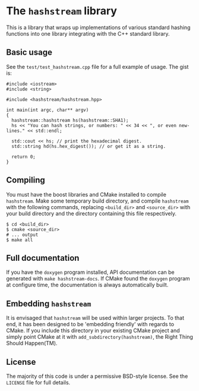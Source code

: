 The `hashstream` library
========================

This is a library that wraps up implementations of various standard hashing
functions into one library integrating with the C++ standard library.

Basic usage
-----------

See the `test/test_hashstream.cpp` file for a full example of usage. The gist
is:

    #include <iostream>
    #include <string>

    #include <hashstream/hashstream.hpp>

    int main(int argc, char** argv)
    {
      hashstream::hashstream hs(hashstream::SHA1);
      hs << "You can hash strings, or numbers: " << 34 << ", or even new-lines." << std::endl;

      std::cout << hs; // print the hexadecimal digest.
      std::string hd(hs.hex_digest()); // or get it as a string.

      return 0;
    }

Compiling
---------

You must have the boost libraries and CMake installed to compile `hashstream`.
Make some temporary build directory, and compile `hashstream` with the
following commands, replacing `<build_dir>` and `<source_dir>` with your build
directory and the directory containing this file respectively.

    $ cd <build_dir>
    $ cmake <source_dir>
    # ... output
    $ make all

Full documentation
------------------

If you have the `doxygen` program installed, API documentation can be generated
with `make hashstream-docs`. If CMake found the `doxygen` program at configure
time, the documentation is always automatically built.

Embedding `hashstream`
----------------------

It is envisaged that `hashstream` will be used within larger projects. To that
end, it has been designed to be 'embedding friendly' with regards to CMake. If
you include this directory in your existing CMake project and simply point
CMake at it with `add_subdirectory(hashstream)`, the Right Thing Should
Happen(TM).

License
-------

The majority of this code is under a permissive BSD-style license. See the
`LICENSE` file for full details.
